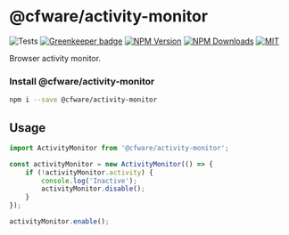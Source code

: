 # @cfware/activity-monitor

![Tests][tests-status]
[![Greenkeeper badge][gk-image]](https://greenkeeper.io/)
[![NPM Version][npm-image]][npm-url]
[![NPM Downloads][downloads-image]][downloads-url]
[![MIT][license-image]](LICENSE)

Browser activity monitor.

### Install @cfware/activity-monitor

```sh
npm i --save @cfware/activity-monitor
```

## Usage

```js
import ActivityMonitor from '@cfware/activity-monitor';

const activityMonitor = new ActivityMonitor(() => {
	if (!activityMonitor.activity) {
		console.log('Inactive');
		activityMonitor.disable();
	}
});

activityMonitor.enable();
```

[npm-image]: https://img.shields.io/npm/v/@cfware/activity-monitor.svg
[npm-url]: https://npmjs.org/package/@cfware/activity-monitor
[tests-status]: https://github.com/cfware/activity-monitor/workflows/Tests/badge.svg
[gk-image]: https://badges.greenkeeper.io/cfware/activity-monitor.svg
[downloads-image]: https://img.shields.io/npm/dm/@cfware/activity-monitor.svg
[downloads-url]: https://npmjs.org/package/@cfware/activity-monitor
[license-image]: https://img.shields.io/npm/l/@cfware/activity-monitor.svg
